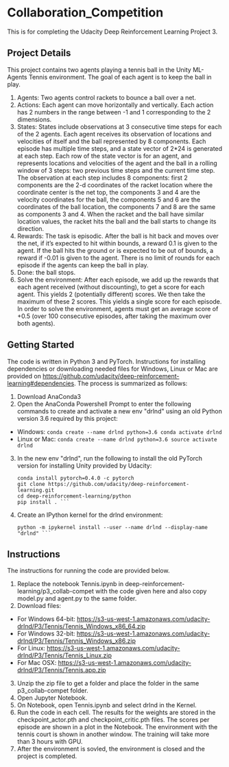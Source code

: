 # Collaboration_Competition
This is for completing the Udacity Deep Reinforcement Learning Project 3.

## Project Details
This project contains two agents playing a tennis ball in the Unity ML-Agents Tennis environment. The goal of each agent is to keep the ball in play.
 1.	Agents: Two agents control rackets to bounce a ball over a net.
 2.	Actions: Each agent can move horizontally and vertically. Each action has 2 numbers in the range between -1 and 1 corresponding to the 2 dimensions.
 3.	States: States include observations at 3 consecutive time steps for each of the 2 agents. Each agent receives its observation of locations and velocities of itself and the ball represented by 8 components. Each episode has multiple time steps, and a state vector of 2*24 is generated at each step. Each row of the state vector is for an agent, and represents locations and velocities of the agent and the ball in a rolling window of 3 steps: two previous time steps and the current time step. The observation at each step includes 8 components: first 2 components are the 2-d coordinates of the racket location where the coordinate center is the net top, the components 3 and 4 are the velocity coordinates for the ball, the components 5 and 6 are the coordinates of the ball location, the components 7 and 8 are the same as components 3 and 4. When the racket and the ball have similar location values, the racket hits the ball and the ball starts to change its direction.
 4.	Rewards: The task is episodic. After the ball is hit back and moves over the net, if it’s expected to hit within bounds, a reward 0.1 is given to the agent. If the ball hits the ground or is expected to be out of bounds, a reward if -0.01 is given to the agent. There is no limit of rounds for each episode if the agents can keep the ball in play.
 5.	Done: the ball stops.
 6.	Solve the environment: After each episode, we add up the rewards that each agent received (without discounting), to get a score for each agent. This yields 2 (potentially different) scores. We then take the maximum of these 2 scores. This yields a single score for each episode. In order to solve the environment, agents must get an average score of +0.5 (over 100 consecutive episodes, after taking the maximum over both agents).

## Getting Started
The code is written in Python 3 and PyTorch. Instructions for installing dependencies or downloading needed files for Windows, Linux or Mac are provided on https://github.com/udacity/deep-reinforcement-learning#dependencies. The process is summarized as follows:
 1. Download AnaConda3
 2. Open the AnaConda Powershell Prompt to enter the following commands to create and activate a new env "drlnd" using an old Python version 3.6 required by this project:
   * Windows:
    ```
    conda create --name drlnd python=3.6
    conda activate drlnd ```
   * Linux or Mac:
    ```
    conda create --name drlnd python=3.6
    source activate drlnd ```
 3. In the new env "drlnd", run the following to install the old PyTorch version for installing Unity provided by Udacity:
    ```
    conda install pytorch=0.4.0 -c pytorch
    git clone https://github.com/udacity/deep-reinforcement-learning.git
    cd deep-reinforcement-learning/python
    pip install . ```
 4. Create an IPython kernel for the drlnd environment:
    ``` 
    python -m ipykernel install --user --name drlnd --display-name "drlnd" ```
## Instructions
The instructions for running the code are provided below. 
 1. Replace the notebook Tennis.ipynb in deep-reinforcement-learning/p3_collab-compet with the code given here and also copy model.py and agent.py to the same folder.
 2. Download files:
   - For Windows 64-bit: https://s3-us-west-1.amazonaws.com/udacity-drlnd/P3/Tennis/Tennis_Windows_x86_64.zip
   - For Windows 32-bit: https://s3-us-west-1.amazonaws.com/udacity-drlnd/P3/Tennis/Tennis_Windows_x86.zip
   - For Linux: https://s3-us-west-1.amazonaws.com/udacity-drlnd/P3/Tennis/Tennis_Linux.zip
   - For Mac OSX: https://s3-us-west-1.amazonaws.com/udacity-drlnd/P3/Tennis/Tennis.app.zip
 3. Unzip the zip file to get a folder and place the folder in the same p3_collab-compet folder.
 3. Open Jupyter Notebook.
 4. On Notebook, open Tennis.ipynb and select drlnd in the Kernel.
 5. Run the code in each cell. The results for the weights are stored in the checkpoint_actor.pth and checkpoint_critic.pth files. The scores per episode are shown in a plot in the Notebook. The environment with the tennis court is shown in another window. The training will take more than 3 hours with GPU.
 6. After the environment is sovled, the environment is closed and the project is completed.
